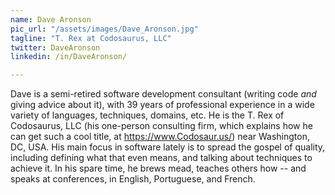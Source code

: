 ```yaml
---
name: Dave Aronson
pic_url: "/assets/images/Dave_Aronson.jpg"
tagline: "T. Rex at Codosaurus, LLC"
twitter: DaveAronson
linkedin: /in/DaveAronson/

---
```

Dave is a semi-retired software development consultant (writing code *and* giving advice about it), with 39 years of professional experience in a wide variety of languages, techniques, domains, etc.  He is the T. Rex of Codosaurus, LLC (his one-person consulting firm, which explains how he can get such a cool title, at https://www.Codosaur.us/) near Washington, DC, USA.  His main focus in software lately is to spread the gospel of quality, including defining what that even means, and talking about techniques to achieve it.  In his spare time, he brews mead, teaches others how -- and speaks at conferences, in English, Portuguese, and French.
